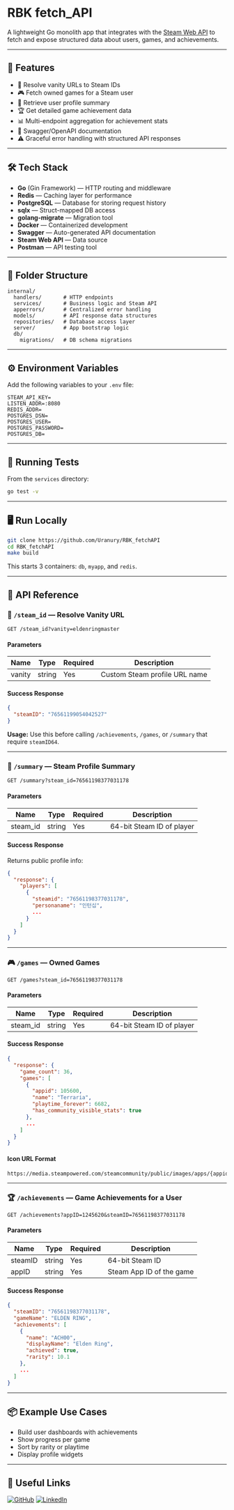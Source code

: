 # RBK fetch\_API

A lightweight Go monolith app that integrates with the [Steam Web API](https://developer.valvesoftware.com/wiki/Steam_Web_API) to fetch and expose structured data about users, games, and achievements.

---

## 🚀 Features

* 🔗 Resolve vanity URLs to Steam IDs
* 🎮 Fetch owned games for a Steam user
* 👤 Retrieve user profile summary
* 🏆 Get detailed game achievement data
* 📊 Multi-endpoint aggregation for achievement stats
* 📘 Swagger/OpenAPI documentation
* ⚠️ Graceful error handling with structured API responses

---

## 🛠 Tech Stack

* **Go** (Gin Framework) — HTTP routing and middleware
* **Redis** — Caching layer for performance
* **PostgreSQL** — Database for storing request history
* **sqlx** — Struct-mapped DB access
* **golang-migrate** — Migration tool
* **Docker** — Containerized development
* **Swagger** — Auto-generated API documentation
* **Steam Web API** — Data source
* **Postman** — API testing tool

---

## 📁 Folder Structure

```
internal/
  handlers/       # HTTP endpoints
  services/       # Business logic and Steam API
  apperrors/      # Centralized error handling
  models/         # API response data structures
  repositories/   # Database access layer
  server/         # App bootstrap logic
  db/
    migrations/   # DB schema migrations
```

---

## ⚙️ Environment Variables

Add the following variables to your `.env` file:

```env
STEAM_API_KEY=
LISTEN_ADDR=:8080
REDIS_ADDR=
POSTGRES_DSN=
POSTGRES_USER=
POSTGRES_PASSWORD=
POSTGRES_DB=
```

---

## 🧪 Running Tests

From the `services` directory:

```bash
go test -v
```

---

## 🖥 Run Locally

```bash
git clone https://github.com/Uranury/RBK_fetchAPI
cd RBK_fetchAPI
make build
```

This starts 3 containers: `db`, `myapp`, and `redis`.

---

## 📘 API Reference

### 🔎 `/steam_id` — Resolve Vanity URL

```http
GET /steam_id?vanity=eldenringmaster
```

#### Parameters

| Name   | Type   | Required | Description                   |
| ------ | ------ | -------- | ----------------------------- |
| vanity | string | Yes      | Custom Steam profile URL name |

#### Success Response

```json
{
  "steamID": "76561199054042527"
}
```

**Usage:**
Use this before calling `/achievements`, `/games`, or `/summary` that require `steamID64`.

---

### 🧑 `/summary` — Steam Profile Summary

```http
GET /summary?steam_id=76561198377031178
```

#### Parameters

| Name      | Type   | Required | Description               |
| --------- | ------ | -------- | ------------------------- |
| steam\_id | string | Yes      | 64-bit Steam ID of player |

#### Success Response

Returns public profile info:

```json
{
  "response": {
    "players": [
      {
        "steamid": "76561198377031178",
        "personaname": "인턴십",
        ...
      }
    ]
  }
}
```

---

### 🎮 `/games` — Owned Games

```http
GET /games?steam_id=76561198377031178
```

#### Parameters

| Name      | Type   | Required | Description               |
| --------- | ------ | -------- | ------------------------- |
| steam\_id | string | Yes      | 64-bit Steam ID of player |

#### Success Response

```json
{
  "response": {
    "game_count": 36,
    "games": [
      {
        "appid": 105600,
        "name": "Terraria",
        "playtime_forever": 6682,
        "has_community_visible_stats": true
      },
      ...
    ]
  }
}
```

#### Icon URL Format

```
https://media.steampowered.com/steamcommunity/public/images/apps/{appid}/{img_icon_url}.jpg
```

---

### 🏆 `/achievements` — Game Achievements for a User

```http
GET /achievements?appID=1245620&steamID=76561198377031178
```

#### Parameters

| Name    | Type   | Required | Description              |
| ------- | ------ | -------- | ------------------------ |
| steamID | string | Yes      | 64-bit Steam ID          |
| appID   | string | Yes      | Steam App ID of the game |

#### Success Response

```json
{
  "steamID": "76561198377031178",
  "gameName": "ELDEN RING",
  "achievements": [
    {
      "name": "ACH00",
      "displayName": "Elden Ring",
      "achieved": true,
      "rarity": 10.1
    },
    ...
  ]
}
```

---

## 📦 Example Use Cases

* Build user dashboards with achievements
* Show progress per game
* Sort by rarity or playtime
* Display profile widgets

---

## 🔗 Useful Links

[![GitHub](https://img.shields.io/badge/github-181717?style=for-the-badge\&logo=github\&logoColor=white)](https://github.com/Uranury)
[![LinkedIn](https://img.shields.io/badge/linkedin-0A66C2?style=for-the-badge\&logo=linkedin\&logoColor=white)](https://www.linkedin.com/in/alibi-ulanuly-37700330b/)
